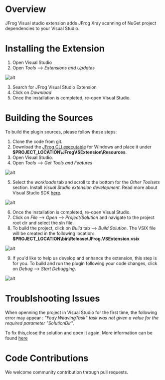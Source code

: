 # Overview
JFrog Visual studio extension adds JFrog Xray scanning of NuGet project dependencies to your Visual Studio.

# Installing the Extension
1. Open Visual Studio
2. Open *Tools* --> *Extensions and Updates*

![alt](docs/images/getTools.png)

3. Search for JFrog Visual Studio Extension
4. Click on *Download*
5. Once the installation is completed, re-open Visual Studio.

# Building the Sources

To build the plugin sources, please follow these steps:
1. Clone the code from git.
2. Download the [JFrog CLI executable](https://jfrog.com/getcli/) for Windows and place it under **$PROJECT_LOCATION\JFrogVSExtension\Resources**.
3. Open Visual Studio.
4. Open *Tools* --> *Get Tools and Features*

![alt](docs/images/getTools.png)

5. Select the *workloads* tab and scroll to the bottom for the *Other Toolsets* section. Install *Visual Studio extension development*. Read more about Visual Studio SDK [here](https://docs.microsoft.com/en-us/visualstudio/extensibility/installing-the-visual-studio-sdk?view=vs-2017).

![alt](docs/images/extension.png)

6. Once the installation is completed, re-open Visual Studio.
7. Click on *File* --> *Open* --> *Project/Solution* and navigate to the project root dir and select the sln file.
8. To build the project, click on *Build* tab --> *Build Solution*. The VSIX file will be created in the following location: **$PROJECT_LOCATION\bin\Release\JFrog.VSExtension.vsix**

![alt](docs/images/build.png)

9. If you'd like to help us develop and enhance the extension, this step is for you.
   To build and run the plugin following your code changes, click on *Debug* --> *Start Debugging*.
                           
![alt](docs/images/debug.png)

# Troublshooting Issues
When openning the project in Visual Studio for the first time, the following error may appear : *"Fody.WeavingTask" task was not given a value for the required parameter "SolutionDir"*.

To fix this,close the solution and open it again. More information can be found [here](https://stackoverflow.com/questions/50225374/xamarinissues-with-fody-weavingtask-and-solutiondir)

# Code Contributions
We welcome community contribution through pull requests.

